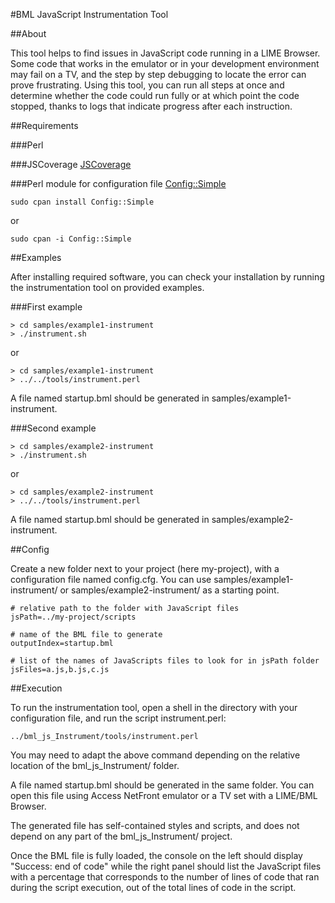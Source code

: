 #BML JavaScript Instrumentation Tool

##About

This tool helps to find issues in JavaScript code running in a LIME Browser.
Some code that works in the emulator or in your development environment may
fail on a TV, and the step by step debugging to locate the error can prove
frustrating. Using this tool, you can run all steps at once and determine
whether the code could run fully or at which point the code stopped, thanks
to logs that indicate progress after each instruction.

##Requirements

###Perl

###JSCoverage
[JSCoverage](http://siliconforks.com/jscoverage/) 

###Perl module for configuration file
[Config::Simple](http://search.cpan.org/~sherzodr/Config-Simple-4.59/Simple.pm#SIMPLE_CONFIGURATION_FILE/) 

    sudo cpan install Config::Simple
or

    sudo cpan -i Config::Simple

##Examples

After installing required software, you can check your installation by running
the instrumentation tool on provided examples.

###First example

    > cd samples/example1-instrument
    > ./instrument.sh

or

    > cd samples/example1-instrument
    > ../../tools/instrument.perl

A file named startup.bml should be generated in samples/example1-instrument.

###Second example

    > cd samples/example2-instrument
    > ./instrument.sh

or

    > cd samples/example2-instrument
    > ../../tools/instrument.perl

A file named startup.bml should be generated in samples/example2-instrument.

##Config

Create a new folder next to your project (here my-project), with a
configuration file named config.cfg. You can use samples/example1-instrument/
or samples/example2-instrument/ as a starting point.

    # relative path to the folder with JavaScript files
    jsPath=../my-project/scripts

    # name of the BML file to generate
    outputIndex=startup.bml

    # list of the names of JavaScripts files to look for in jsPath folder
    jsFiles=a.js,b.js,c.js

##Execution

To run the instrumentation tool, open a shell in the directory with your
configuration file, and run the script instrument.perl:

    ../bml_js_Instrument/tools/instrument.perl

You may need to adapt the above command depending on the relative location
of the bml_js_Instrument/ folder.

A file named startup.bml should be generated in the same folder. You can open
this file using Access NetFront emulator or a TV set with a LIME/BML Browser.

The generated file has self-contained styles and scripts, and does not depend
on any part of the bml_js_Instrument/ project.

Once the BML file is fully loaded, the console on the left should display
"Success: end of code" while the right panel should list the JavaScript files
with a percentage that corresponds to the number of lines of code that ran
during the script execution, out of the total lines of code in the script.

